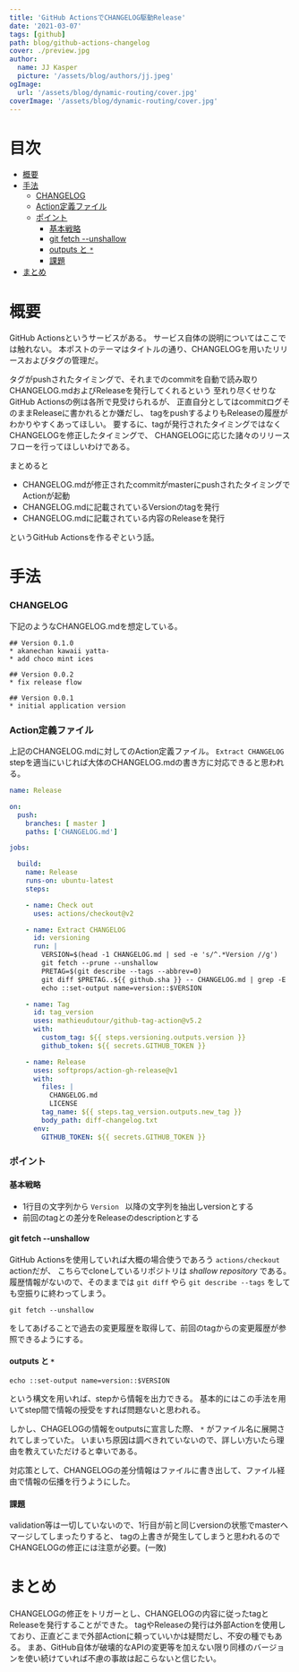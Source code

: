 ```yaml
---
title: 'GitHub ActionsでCHANGELOG駆動Release'
date: '2021-03-07'
tags: [github]
path: blog/github-actions-changelog
cover: ./preview.jpg
author:
  name: JJ Kasper
  picture: '/assets/blog/authors/jj.jpeg'
ogImage:
  url: '/assets/blog/dynamic-routing/cover.jpg'
coverImage: '/assets/blog/dynamic-routing/cover.jpg'
---
```


# 目次 <!-- exclude-toc -->
* [概要](#sec1-0-0-0)
* [手法](#sec2-0-0-0)
    * [CHANGELOG](#sec2-0-1-0)
    * [Action定義ファイル](#sec2-0-2-0)
    * [ポイント](#sec2-0-3-0)
      * [基本戦略](#sec2-0-3-1)
      * [git fetch --unshallow](#sec2-0-3-2)
      * [outputs と `*`](#sec2-0-3-3)
      * [課題](#sec2-0-3-4)
* [まとめ](#sec3-0-0-0)



<a id="sec1-0-0-0"></a>
# 概要
GitHub Actionsというサービスがある。
サービス自体の説明についてはここでは触れない。
本ポストのテーマはタイトルの通り、CHANGELOGを用いたリリースおよびタグの管理だ。

タグがpushされたタイミングで、それまでのcommitを自動で読み取りCHANGELOG.mdおよびReleaseを発行してくれるという
至れり尽くせりなGitHub Actionsの例は各所で見受けられるが、
正直自分としてはcommitログそのままReleaseに書かれるとか嫌だし、
tagをpushするよりもReleaseの履歴がわかりやすくあってほしい。
要するに、tagが発行されたタイミングではなくCHANGELOGを修正したタイミングで、
CHANGELOGに応じた諸々のリリースフローを行ってほしいわけである。

まとめると

- CHANGELOG.mdが修正されたcommitがmasterにpushされたタイミングでActionが起動
- CHANGELOG.mdに記載されているVersionのtagを発行
- CHANGELOG.mdに記載されている内容のReleaseを発行

というGitHub Actionsを作るぞという話。


<a id="sec2-0-0-0"></a>
# 手法

<a id="sec2-0-1-0"></a>
### CHANGELOG
下記のようなCHANGELOG.mdを想定している。

```
## Version 0.1.0
* akanechan kawaii yatta-
* add choco mint ices

## Version 0.0.2
* fix release flow

## Version 0.0.1
* initial application version
```

<a id="sec2-0-2-0"></a>
### Action定義ファイル
上記のCHANGELOG.mdに対してのAction定義ファイル。
`Extract CHANGELOG` stepを適当にいじれば大体のCHANGELOG.mdの書き方に対応できると思われる。

```yaml
name: Release

on:
  push:
    branches: [ master ]
    paths: ['CHANGELOG.md']

jobs:

  build:
    name: Release
    runs-on: ubuntu-latest
    steps:

    - name: Check out
      uses: actions/checkout@v2

    - name: Extract CHANGELOG
      id: versioning
      run: |
        VERSION=$(head -1 CHANGELOG.md | sed -e 's/^.*Version //g')
        git fetch --prune --unshallow
        PRETAG=$(git describe --tags --abbrev=0)
        git diff $PRETAG..${{ github.sha }} -- CHANGELOG.md | grep -E '^\+' | grep -v '+++' | sed -e 's/^\+//g' > diff-changelog.txt
        echo ::set-output name=version::$VERSION

    - name: Tag
      id: tag_version
      uses: mathieudutour/github-tag-action@v5.2
      with:
        custom_tag: ${{ steps.versioning.outputs.version }}
        github_token: ${{ secrets.GITHUB_TOKEN }}

    - name: Release
      uses: softprops/action-gh-release@v1
      with:
        files: |
          CHANGELOG.md
          LICENSE
        tag_name: ${{ steps.tag_version.outputs.new_tag }}
        body_path: diff-changelog.txt
      env:
        GITHUB_TOKEN: ${{ secrets.GITHUB_TOKEN }}
```

<a id="sec2-0-3-0"></a>
### ポイント

<a id="sec2-0-3-1"></a>
#### 基本戦略
- 1行目の文字列から `Version ` 以降の文字列を抽出しversionとする
- 前回のtagとの差分をReleaseのdescriptionとする

<a id="sec2-0-3-2"></a>
#### git fetch --unshallow
GitHub Actionsを使用していれば大概の場合使うであろう `actions/checkout` actionだが、
こちらでcloneしているリポジトリは *shallow repository* である。
履歴情報がないので、そのままでは `git diff` やら `git describe --tags` をしても空振りに終わってしまう。

```
git fetch --unshallow
```

をしてあげることで過去の変更履歴を取得して、前回のtagからの変更履歴が参照できるようにする。

<a id="sec2-0-3-3"></a>
#### outputs と `*`
```
echo ::set-output name=version::$VERSION
```
という構文を用いれば、stepから情報を出力できる。
基本的にはこの手法を用いてstep間で情報の授受をすれば問題ないと思われる。

しかし、CHAGELOGの情報をoutputsに宣言した際、 `*` がファイル名に展開されてしまっていた。
いまいち原因は調べきれていないので、詳しい方いたら理由を教えていただけると幸いである。

対応策として、CHANGELOGの差分情報はファイルに書き出して、ファイル経由で情報の伝播を行うようにした。

<a id="sec2-0-3-4"></a>
#### 課題
validation等は一切していないので、1行目が前と同じversionの状態でmasterへマージしてしまったりすると、
tagの上書きが発生してしまうと思われるのでCHANGELOGの修正には注意が必要。(一敗)


<a id="sec3-0-0-0"></a>
# まとめ
CHANGELOGの修正をトリガーとし、CHANGELOGの内容に従ったtagとReleaseを発行することができた。
tagやReleaseの発行は外部Actionを使用しており、正直どこまで外部Actionに頼っていいかは疑問だし、不安の種でもある。
まあ、GitHub自体が破壊的なAPIの変更等を加えない限り同様のバージョンを使い続けていれば不慮の事故は起こらないと信じたい。
